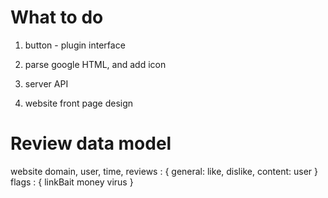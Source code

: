 # What to do

1. button - plugin interface

2. parse google HTML, and add icon

3. server API

4. website front page design


# Review data model
website domain,
user,
time,
reviews : {
 general: like, dislike,
 content: 
 user 
}
flags : {
	linkBait
	money
	virus
}